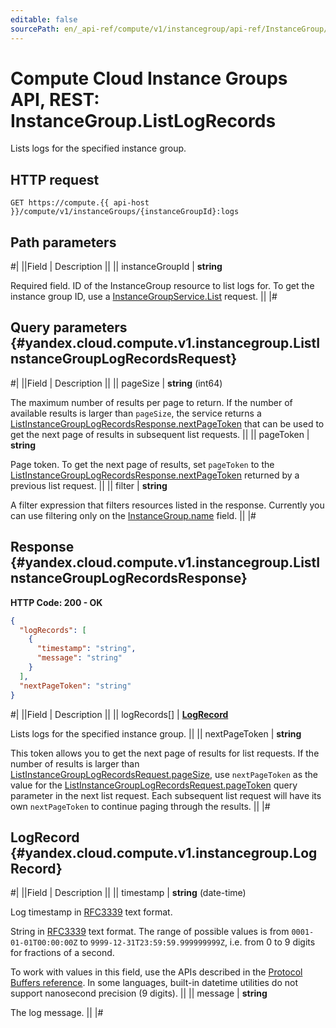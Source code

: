 ```yaml
---
editable: false
sourcePath: en/_api-ref/compute/v1/instancegroup/api-ref/InstanceGroup/listLogRecords.md
---
```


# Compute Cloud Instance Groups API, REST: InstanceGroup.ListLogRecords

Lists logs for the specified instance group.

## HTTP request

```
GET https://compute.{{ api-host }}/compute/v1/instanceGroups/{instanceGroupId}:logs
```

## Path parameters

#|
||Field | Description ||
|| instanceGroupId | **string**

Required field. ID of the InstanceGroup resource to list logs for.
To get the instance group ID, use a [InstanceGroupService.List](/docs/compute/instancegroup/api-ref/InstanceGroup/list#List) request. ||
|#

## Query parameters {#yandex.cloud.compute.v1.instancegroup.ListInstanceGroupLogRecordsRequest}

#|
||Field | Description ||
|| pageSize | **string** (int64)

The maximum number of results per page to return. If the number of available
results is larger than `pageSize`,
the service returns a [ListInstanceGroupLogRecordsResponse.nextPageToken](#yandex.cloud.compute.v1.instancegroup.ListInstanceGroupLogRecordsResponse)
that can be used to get the next page of results in subsequent list requests. ||
|| pageToken | **string**

Page token. To get the next page of results,
set `pageToken` to the [ListInstanceGroupLogRecordsResponse.nextPageToken](#yandex.cloud.compute.v1.instancegroup.ListInstanceGroupLogRecordsResponse)
returned by a previous list request. ||
|| filter | **string**

A filter expression that filters resources listed in the response.
Currently you can use filtering only on the [InstanceGroup.name](/docs/compute/instancegroup/api-ref/InstanceGroup/get#yandex.cloud.compute.v1.instancegroup.InstanceGroup) field. ||
|#

## Response {#yandex.cloud.compute.v1.instancegroup.ListInstanceGroupLogRecordsResponse}

**HTTP Code: 200 - OK**

```json
{
  "logRecords": [
    {
      "timestamp": "string",
      "message": "string"
    }
  ],
  "nextPageToken": "string"
}
```

#|
||Field | Description ||
|| logRecords[] | **[LogRecord](#yandex.cloud.compute.v1.instancegroup.LogRecord)**

Lists logs for the specified instance group. ||
|| nextPageToken | **string**

This token allows you to get the next page of results for list requests. If the number of results
is larger than [ListInstanceGroupLogRecordsRequest.pageSize](#yandex.cloud.compute.v1.instancegroup.ListInstanceGroupLogRecordsRequest), use
`nextPageToken` as the value
for the [ListInstanceGroupLogRecordsRequest.pageToken](#yandex.cloud.compute.v1.instancegroup.ListInstanceGroupLogRecordsRequest) query parameter
in the next list request. Each subsequent list request will have its own
`nextPageToken` to continue paging through the results. ||
|#

## LogRecord {#yandex.cloud.compute.v1.instancegroup.LogRecord}

#|
||Field | Description ||
|| timestamp | **string** (date-time)

Log timestamp in [RFC3339](https://www.ietf.org/rfc/rfc3339.txt) text format.

String in [RFC3339](https://www.ietf.org/rfc/rfc3339.txt) text format. The range of possible values is from
`0001-01-01T00:00:00Z` to `9999-12-31T23:59:59.999999999Z`, i.e. from 0 to 9 digits for fractions of a second.

To work with values in this field, use the APIs described in the
[Protocol Buffers reference](https://developers.google.com/protocol-buffers/docs/reference/overview).
In some languages, built-in datetime utilities do not support nanosecond precision (9 digits). ||
|| message | **string**

The log message. ||
|#